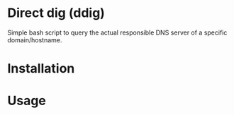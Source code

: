 Direct dig (ddig)
===================

Simple bash script to query the actual responsible DNS server of a specific domain/hostname.

# Installation

# Usage